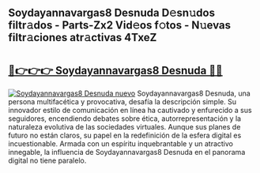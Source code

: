 ## Soydayannavargas8 Desnuda D𝚎sn𝚞dos filtr𝚊dos - Parts-Zx2 Vid𝚎os f𝚘tos - N𝚞evas filtr𝚊ciones atr𝚊ctivas 4TxeZ

# <h2><a href="http://mb5pdsd.tromn.icu/?c=Soydayannavargas8+Desnuda">🔗👉👉👉 Soydayannavargas8 Desnuda 🔗🔗</a></h2>

[![Soydayannavargas8 Desnuda nuevo](https://i.imgur.com/pEAQMta.gif)](http://mb5pdsd.tromn.icu/?c=Soydayannavargas8+Desnuda)
Soydayannavargas8 Desnuda, una persona multifacética y provocativa, desafía la descripción simple. Su innovador estilo de comunicación en línea ha cautivado y enfurecido a sus seguidores, encendiendo debates sobre ética, autorrepresentación y la naturaleza evolutiva de las sociedades virtuales. Aunque sus planes de futuro no están claros, su papel en la redefinición de la esfera digital es incuestionable. Armada con un espíritu inquebrantable y un atractivo innegable, la influencia de Soydayannavargas8 Desnuda en el panorama digital no tiene paralelo.
